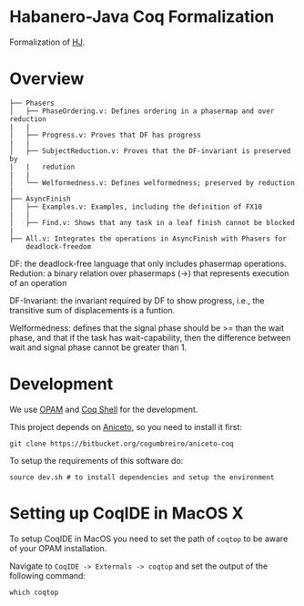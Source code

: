 # Habanero-Java Coq Formalization

Formalization of [HJ](https://wiki.rice.edu/confluence/display/HABANERO/Habanero-Java).

# Overview

```
├── Phasers
│   ├── PhaseOrdering.v: Defines ordering in a phasermap and over reduction
|   |
│   ├── Progress.v: Proves that DF has progress
|   |
│   ├── SubjectReduction.v: Proves that the DF-invariant is preserved by
|   |   redution
|   |
│   └── Welformedness.v: Defines welformedness; preserved by reduction
|
├── AsyncFinish
│   ├── Examples.v: Examples, including the definition of FX10
|   |
│   ├── Find.v: Shows that any task in a leaf finish cannot be blocked
|
├── All.v: Integrates the operations in AsyncFinish with Phasers for
    deadlock-freedom
```

DF: the deadlock-free language that only includes phasermap operations.
Redution: a binary relation over phasermaps (->) that represents execution of
an operation

DF-Invariant: the invariant required by DF to show progress, i.e.,
the transitive sum of displacements is a funtion.

Welformedness: defines that the signal phase should be >= than the wait phase,
and that if the task has wait-capability, then the difference between wait
and signal phase cannot be greater than 1.

# Development

We use [OPAM](https://opam.ocaml.org/) and [Coq Shell](https://github.com/coq/opam-coq-shell)
for the development.

This project depends on [Aniceto](https://bitbucket.org/cogumbreiro/aniceto-coq),
so you need to install it first:
```
git clone https://bitbucket.org/cogumbreiro/aniceto-coq
```

To setup the requirements of this software do:
```
source dev.sh # to install dependencies and setup the environment
```

# Setting up CoqIDE in MacOS X

To setup CoqIDE in MacOS you need to set the path of `coqtop` to be aware
of your OPAM installation.

Navigate to `CoqIDE -> Externals -> coqtop` and set the output of the
following command:

```
which coqtop
```
